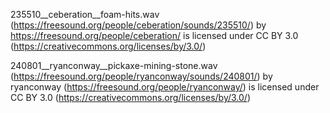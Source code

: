 235510__ceberation__foam-hits.wav (https://freesound.org/people/ceberation/sounds/235510/) by https://freesound.org/people/ceberation/ is licensed under CC BY 3.0 (https://creativecommons.org/licenses/by/3.0/)


240801__ryanconway__pickaxe-mining-stone.wav (https://freesound.org/people/ryanconway/sounds/240801/) by ryanconway (https://freesound.org/people/ryanconway/) is licensed under CC BY 3.0 (https://creativecommons.org/licenses/by/3.0/)